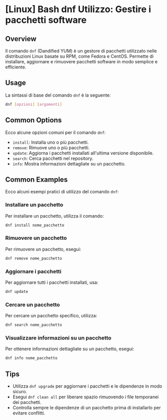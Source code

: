 # [Linux] Bash dnf Utilizzo: Gestire i pacchetti software

## Overview
Il comando `dnf` (Dandified YUM) è un gestore di pacchetti utilizzato nelle distribuzioni Linux basate su RPM, come Fedora e CentOS. Permette di installare, aggiornare e rimuovere pacchetti software in modo semplice e efficiente.

## Usage
La sintassi di base del comando `dnf` è la seguente:

```bash
dnf [opzioni] [argomenti]
```

## Common Options
Ecco alcune opzioni comuni per il comando `dnf`:

- `install`: Installa uno o più pacchetti.
- `remove`: Rimuove uno o più pacchetti.
- `update`: Aggiorna i pacchetti installati all'ultima versione disponibile.
- `search`: Cerca pacchetti nel repository.
- `info`: Mostra informazioni dettagliate su un pacchetto.

## Common Examples
Ecco alcuni esempi pratici di utilizzo del comando `dnf`:

### Installare un pacchetto
Per installare un pacchetto, utilizza il comando:

```bash
dnf install nome_pacchetto
```

### Rimuovere un pacchetto
Per rimuovere un pacchetto, esegui:

```bash
dnf remove nome_pacchetto
```

### Aggiornare i pacchetti
Per aggiornare tutti i pacchetti installati, usa:

```bash
dnf update
```

### Cercare un pacchetto
Per cercare un pacchetto specifico, utilizza:

```bash
dnf search nome_pacchetto
```

### Visualizzare informazioni su un pacchetto
Per ottenere informazioni dettagliate su un pacchetto, esegui:

```bash
dnf info nome_pacchetto
```

## Tips
- Utilizza `dnf upgrade` per aggiornare i pacchetti e le dipendenze in modo sicuro.
- Esegui `dnf clean all` per liberare spazio rimuovendo i file temporanei dei pacchetti.
- Controlla sempre le dipendenze di un pacchetto prima di installarlo per evitare conflitti.